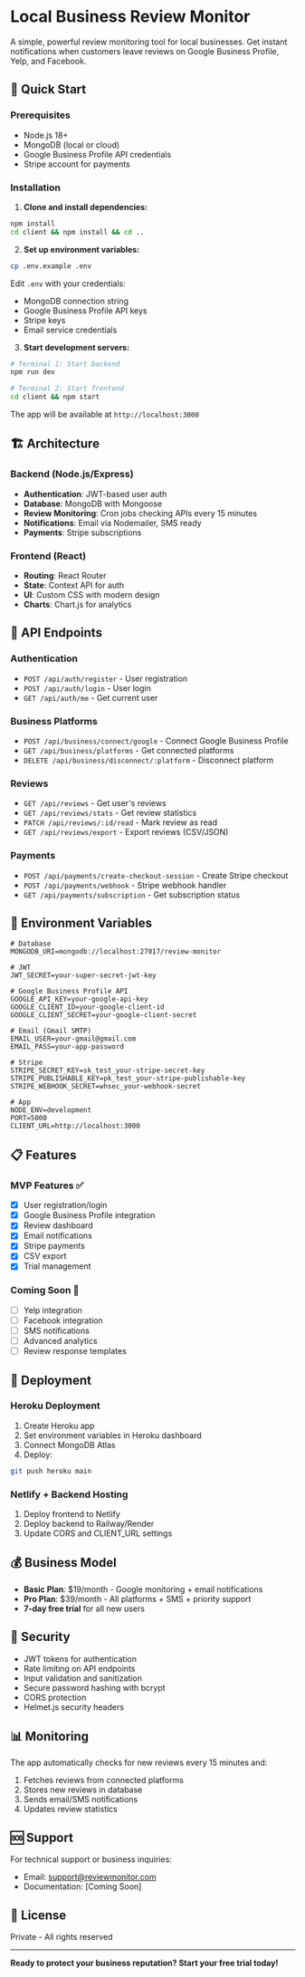 # Local Business Review Monitor

A simple, powerful review monitoring tool for local businesses. Get instant notifications when customers leave reviews on Google Business Profile, Yelp, and Facebook.

## 🚀 Quick Start

### Prerequisites
- Node.js 18+ 
- MongoDB (local or cloud)
- Google Business Profile API credentials
- Stripe account for payments

### Installation

1. **Clone and install dependencies:**
```bash
npm install
cd client && npm install && cd ..
```

2. **Set up environment variables:**
```bash
cp .env.example .env
```

Edit `.env` with your credentials:
- MongoDB connection string
- Google Business Profile API keys
- Stripe keys
- Email service credentials

3. **Start development servers:**
```bash
# Terminal 1: Start backend
npm run dev

# Terminal 2: Start frontend
cd client && npm start
```

The app will be available at `http://localhost:3000`

## 🏗️ Architecture

### Backend (Node.js/Express)
- **Authentication**: JWT-based user auth
- **Database**: MongoDB with Mongoose
- **Review Monitoring**: Cron jobs checking APIs every 15 minutes
- **Notifications**: Email via Nodemailer, SMS ready
- **Payments**: Stripe subscriptions

### Frontend (React)
- **Routing**: React Router
- **State**: Context API for auth
- **UI**: Custom CSS with modern design
- **Charts**: Chart.js for analytics

## 🔧 API Endpoints

### Authentication
- `POST /api/auth/register` - User registration
- `POST /api/auth/login` - User login
- `GET /api/auth/me` - Get current user

### Business Platforms
- `POST /api/business/connect/google` - Connect Google Business Profile
- `GET /api/business/platforms` - Get connected platforms
- `DELETE /api/business/disconnect/:platform` - Disconnect platform

### Reviews
- `GET /api/reviews` - Get user's reviews
- `GET /api/reviews/stats` - Get review statistics
- `PATCH /api/reviews/:id/read` - Mark review as read
- `GET /api/reviews/export` - Export reviews (CSV/JSON)

### Payments
- `POST /api/payments/create-checkout-session` - Create Stripe checkout
- `POST /api/payments/webhook` - Stripe webhook handler
- `GET /api/payments/subscription` - Get subscription status

## 🔑 Environment Variables

```env
# Database
MONGODB_URI=mongodb://localhost:27017/review-monitor

# JWT
JWT_SECRET=your-super-secret-jwt-key

# Google Business Profile API
GOOGLE_API_KEY=your-google-api-key
GOOGLE_CLIENT_ID=your-google-client-id
GOOGLE_CLIENT_SECRET=your-google-client-secret

# Email (Gmail SMTP)
EMAIL_USER=your-gmail@gmail.com
EMAIL_PASS=your-app-password

# Stripe
STRIPE_SECRET_KEY=sk_test_your-stripe-secret-key
STRIPE_PUBLISHABLE_KEY=pk_test_your-stripe-publishable-key
STRIPE_WEBHOOK_SECRET=whsec_your-webhook-secret

# App
NODE_ENV=development
PORT=5000
CLIENT_URL=http://localhost:3000
```

## 📋 Features

### MVP Features ✅
- [x] User registration/login
- [x] Google Business Profile integration
- [x] Review dashboard
- [x] Email notifications
- [x] Stripe payments
- [x] CSV export
- [x] Trial management

### Coming Soon 🚧
- [ ] Yelp integration
- [ ] Facebook integration
- [ ] SMS notifications
- [ ] Advanced analytics
- [ ] Review response templates

## 🚀 Deployment

### Heroku Deployment
1. Create Heroku app
2. Set environment variables in Heroku dashboard
3. Connect MongoDB Atlas
4. Deploy:
```bash
git push heroku main
```

### Netlify + Backend Hosting
1. Deploy frontend to Netlify
2. Deploy backend to Railway/Render
3. Update CORS and CLIENT_URL settings

## 💰 Business Model

- **Basic Plan**: $19/month - Google monitoring + email notifications
- **Pro Plan**: $39/month - All platforms + SMS + priority support
- **7-day free trial** for all new users

## 🔐 Security

- JWT tokens for authentication
- Rate limiting on API endpoints
- Input validation and sanitization
- Secure password hashing with bcrypt
- CORS protection
- Helmet.js security headers

## 📊 Monitoring

The app automatically checks for new reviews every 15 minutes and:
1. Fetches reviews from connected platforms
2. Stores new reviews in database
3. Sends email/SMS notifications
4. Updates review statistics

## 🆘 Support

For technical support or business inquiries:
- Email: support@reviewmonitor.com
- Documentation: [Coming Soon]

## 📝 License

Private - All rights reserved

---

**Ready to protect your business reputation? Start your free trial today!**
